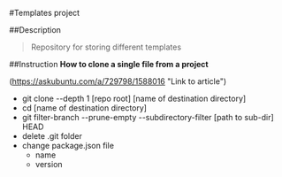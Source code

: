 #Templates project

##Description

>Repository for storing different templates

##Instruction
**How to clone a single file from a project**

(https://askubuntu.com/a/729798/1588016 "Link to article")

+ git clone --depth 1 [repo root] [name of destination directory]
+ cd [name of destination directory]
+ git filter-branch --prune-empty --subdirectory-filter [path to sub-dir] HEAD
+ delete .git folder
+ change package.json file
  - name
  - version

